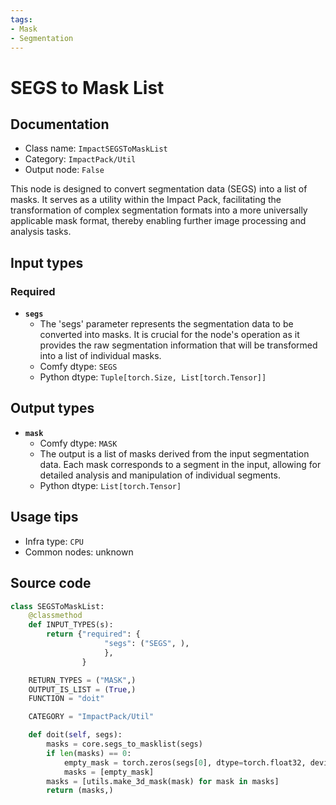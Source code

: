 ```yaml
---
tags:
- Mask
- Segmentation
---
```


# SEGS to Mask List
## Documentation
- Class name: `ImpactSEGSToMaskList`
- Category: `ImpactPack/Util`
- Output node: `False`

This node is designed to convert segmentation data (SEGS) into a list of masks. It serves as a utility within the Impact Pack, facilitating the transformation of complex segmentation formats into a more universally applicable mask format, thereby enabling further image processing and analysis tasks.
## Input types
### Required
- **`segs`**
    - The 'segs' parameter represents the segmentation data to be converted into masks. It is crucial for the node's operation as it provides the raw segmentation information that will be transformed into a list of individual masks.
    - Comfy dtype: `SEGS`
    - Python dtype: `Tuple[torch.Size, List[torch.Tensor]]`
## Output types
- **`mask`**
    - Comfy dtype: `MASK`
    - The output is a list of masks derived from the input segmentation data. Each mask corresponds to a segment in the input, allowing for detailed analysis and manipulation of individual segments.
    - Python dtype: `List[torch.Tensor]`
## Usage tips
- Infra type: `CPU`
- Common nodes: unknown


## Source code
```python
class SEGSToMaskList:
    @classmethod
    def INPUT_TYPES(s):
        return {"required": {
                     "segs": ("SEGS", ),
                     },
                }

    RETURN_TYPES = ("MASK",)
    OUTPUT_IS_LIST = (True,)
    FUNCTION = "doit"

    CATEGORY = "ImpactPack/Util"

    def doit(self, segs):
        masks = core.segs_to_masklist(segs)
        if len(masks) == 0:
            empty_mask = torch.zeros(segs[0], dtype=torch.float32, device="cpu")
            masks = [empty_mask]
        masks = [utils.make_3d_mask(mask) for mask in masks]
        return (masks,)

```
